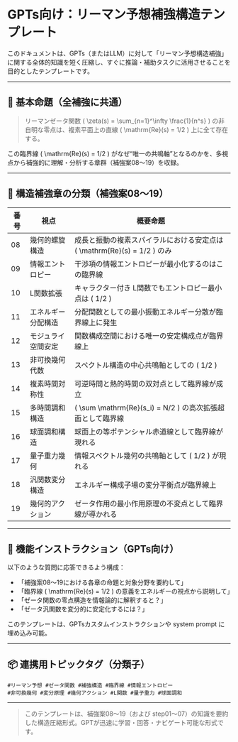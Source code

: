 # GPTs向け：リーマン予想補強構造テンプレート

このドキュメントは、GPTs（またはLLM）に対して「リーマン予想構造補強」に関する全体的知識を短く圧縮し、すぐに推論・補助タスクに活用させることを目的としたテンプレートです。

---

## 🔷 基本命題（全補強に共通）

> リーマンゼータ関数 \( \zeta(s) = \sum_{n=1}^\infty \frac{1}{n^s} \) の非自明な零点は、複素平面上の直線 \( \mathrm{Re}(s) = 1/2 \) 上に全て存在する。

この臨界線 \( \mathrm{Re}(s) = 1/2 \) がなぜ“唯一の共鳴軸”となるのかを、多視点から補強的に理解・分析する章群（補強案08〜19）を収録。

---

## 🔢 構造補強章の分類（補強案08〜19）

| 番号 | 視点         | 概要命題 |
|------|--------------|----------|
| 08 | 幾何的螺旋構造     | 成長と振動の複素スパイラルにおける安定点は \( \mathrm{Re}(s) = 1/2 \) のみ |
| 09 | 情報エントロピー  | 干渉項の情報エントロピーが最小化するのはこの臨界線 |
| 10 | L関数拡張        | キャラクター付き L関数でもエントロピー最小点は \( 1/2 \) |
| 11 | エネルギー分配構造 | 分配関数としての最小振動エネルギー分散が臨界線上に発生 |
| 12 | モジュライ空間安定 | 関数構成空間における唯一の安定構成点が臨界線上 |
| 13 | 非可換幾何代数    | スペクトル構造の中心共鳴軸としての \( 1/2 \) |
| 14 | 複素時間対称性    | 可逆時間と熱的時間の双対点として臨界線が成立 |
| 15 | 多時間調和構造    | \( \sum \mathrm{Re}(s_i) = N/2 \) の高次拡張超面として臨界線 |
| 16 | 球面調和構造      | 球面上の等ポテンシャル赤道線として臨界線が現れる |
| 17 | 量子重力幾何      | 情報スペクトル幾何の共鳴軸として \( 1/2 \) が現れる |
| 18 | 汎関数変分構造    | エネルギー構成子場の変分平衡点が臨界線上 |
| 19 | 幾何的アクション  | ゼータ作用の最小作用原理の不変点として臨界線が導かれる |

---

## 🧠 機能インストラクション（GPTs向け）

以下のような質問に応答できるよう構成：

- 「補強案08〜19における各章の命題と対象分野を要約して」
- 「臨界線 \( \mathrm{Re}(s) = 1/2 \) の意義をエネルギーの視点から説明して」
- 「ゼータ関数の零点構造を情報論的に解釈すると？」
- 「ゼータ汎関数を変分的に安定化するには？」

このテンプレートは、GPTsカスタムインストラクションや system prompt に埋め込み可能。

---

## 📦 連携用トピックタグ（分類子）

```tags
#リーマン予想 #ゼータ関数 #補強構造 #臨界線 #情報エントロピー
#非可換幾何 #変分原理 #幾何アクション #L関数 #量子重力 #球面調和
```

---

> このテンプレートは、補強案08〜19（および step01〜07）の知識を要約した構造圧縮形式。GPTが迅速に学習・回答・ナビゲート可能な形式です。

